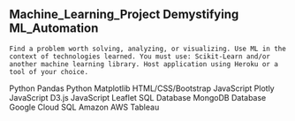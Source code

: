 ## Machine_Learning_Project Demystifying ML_Automation

    Find a problem worth solving, analyzing, or visualizing. Use ML in the context of technologies learned. You must use: Scikit-Learn and/or another machine learning library. Host application using Heroku or a tool of your choice.

Python Pandas
Python Matplotlib
HTML/CSS/Bootstrap
JavaScript Plotly
JavaScript D3.js
JavaScript Leaflet
SQL Database
MongoDB Database
Google Cloud SQL
Amazon AWS
Tableau


